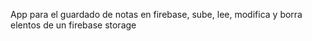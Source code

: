 App para el guardado de notas en firebase, sube, lee, modifica y borra elentos de un firebase storage
